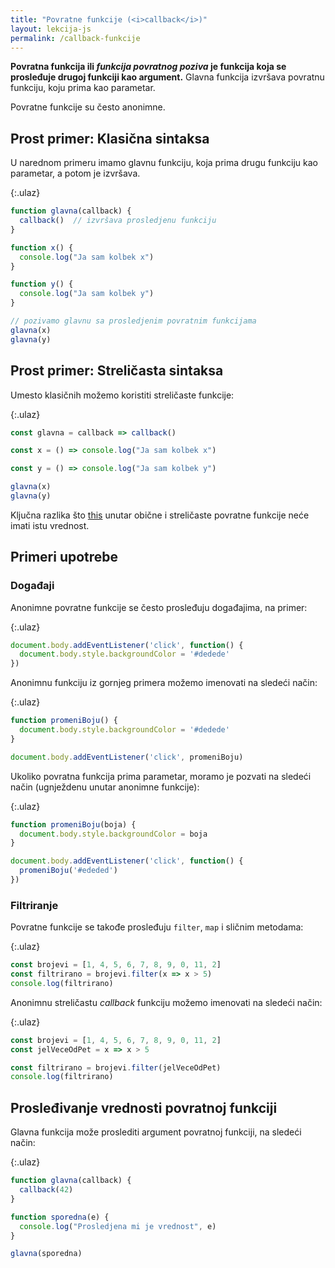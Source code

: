 ```yaml
---
title: "Povratne funkcije (<i>callback</i>)"
layout: lekcija-js
permalink: /callback-funkcije
---
```


**Povratna funkcija ili *funkcija povratnog poziva* je funkcija koja se prosleđuje drugoj funkciji kao argument.** Glavna funkcija izvršava povratnu funkciju, koju prima kao parametar.

Povratne funkcije su često anonimne.

## Prost primer: Klasična sintaksa

U narednom primeru imamo glavnu funkciju, koja prima drugu funkciju kao parametar, a potom je izvršava.

{:.ulaz}
```js
function glavna(callback) {
  callback()  // izvršava prosledjenu funkciju
}

function x() {
  console.log("Ja sam kolbek x")
}

function y() {
  console.log("Ja sam kolbek y")
}

// pozivamo glavnu sa prosledjenim povratnim funkcijama
glavna(x)
glavna(y)
```

## Prost primer: Streličasta sintaksa

Umesto klasičnih možemo koristiti streličaste funkcije:

{:.ulaz}
```js
const glavna = callback => callback()

const x = () => console.log("Ja sam kolbek x")

const y = () => console.log("Ja sam kolbek y")

glavna(x)
glavna(y)
```

Ključna razlika što [this](/javascript-this) unutar obične i streličaste povratne funkcije neće imati istu vrednost.

## Primeri upotrebe

### Događaji

Anonimne povratne funkcije se često prosleđuju događajima, na primer:

{:.ulaz}
```js
document.body.addEventListener('click', function() {
  document.body.style.backgroundColor = '#dedede'
})
```

Anonimnu funkciju iz gornjeg primera možemo imenovati na sledeći način:

{:.ulaz}
```js
function promeniBoju() {
  document.body.style.backgroundColor = '#dedede'
}

document.body.addEventListener('click', promeniBoju)
```

Ukoliko povratna funkcija prima parametar, moramo je pozvati na sledeći način (ugnježdenu unutar anonimne funkcije):

{:.ulaz}
```js
function promeniBoju(boja) {
  document.body.style.backgroundColor = boja
}

document.body.addEventListener('click', function() {
  promeniBoju('#ededed')
})
```

### Filtriranje

Povratne funkcije se takođe prosleđuju `filter`, `map` i sličnim metodama:

{:.ulaz}
```js
const brojevi = [1, 4, 5, 6, 7, 8, 9, 0, 11, 2]
const filtrirano = brojevi.filter(x => x > 5)
console.log(filtrirano)
```

Anonimnu streličastu *callback* funkciju možemo imenovati na sledeći način:

{:.ulaz}
```js
const brojevi = [1, 4, 5, 6, 7, 8, 9, 0, 11, 2]
const jelVeceOdPet = x => x > 5

const filtrirano = brojevi.filter(jelVeceOdPet)
console.log(filtrirano)
```

## Prosleđivanje vrednosti povratnoj funkciji

Glavna funkcija može proslediti argument povratnoj funkciji, na sledeći način:

{:.ulaz}
```js
function glavna(callback) {
  callback(42)
}

function sporedna(e) {
  console.log("Prosledjena mi je vrednost", e)
}

glavna(sporedna)
```
